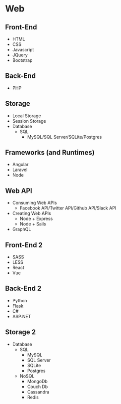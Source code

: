 # Web

## Front-End
* HTML
* CSS
* Javascript
* JQuery
* Bootstrap

## Back-End
* PHP

## Storage
* Local Storage
* Session Storage
* Database
  * SQL
    * MySQL/SQL Server/SQLite/Postgres

## Frameworks (and Runtimes)
* Angular
* Laravel
* Node

## Web API
* Consuming Web APIs
  * Facebook API/Twitter API/Github API/Slack API
* Creating Web APIs
  * Node + Express
  * Node + Sails
* GraphQL

## Front-End 2
* SASS
* LESS
* React
* Vue

## Back-End 2
* Python
* Flask
* C#
* ASP.NET

## Storage 2
* Database
  * SQL
    * MySQL
    * SQL Server
    * SQLite
    * Postgres
  * NoSQL
    * MongoDb
    * Couch Db
    * Cassandra
    * Redis
